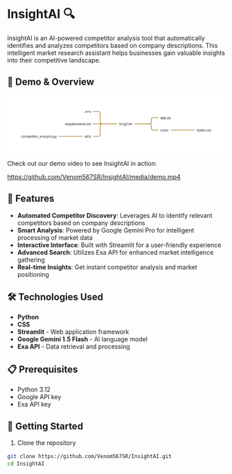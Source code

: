 # InsightAI 🔍

InsightAI is an AI-powered competitor analysis tool that automatically identifies and analyzes competitors based on company descriptions. This intelligent market research assistant helps businesses gain valuable insights into their competitive landscape.

## 🎥 Demo & Overview

![Project Mind Map](media/InsightAI_MindMap.jpg)

Check out our demo video to see InsightAI in action:

https://github.com/Venom567SR/InsightAI/media/demo.mp4

## 🌟 Features

- **Automated Competitor Discovery**: Leverages AI to identify relevant competitors based on company descriptions
- **Smart Analysis**: Powered by Google Gemini Pro for intelligent processing of market data
- **Interactive Interface**: Built with Streamlit for a user-friendly experience
- **Advanced Search**: Utilizes Exa API for enhanced market intelligence gathering
- **Real-time Insights**: Get instant competitor analysis and market positioning

## 🛠️ Technologies Used

- **Python**
- **CSS**
- **Streamlit** - Web application framework
- **Google Gemini 1.5 Flash** - AI language model
- **Exa API** - Data retrieval and processing

## 📋 Prerequisites

- Python 3.12
- Google API key
- Exa API key

## 🚀 Getting Started

1. Clone the repository
```bash
git clone https://github.com/Venom567SR/InsightAI.git
cd InsightAI
